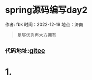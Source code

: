 # spring源码编写day2

作者: fbk
时间：2022-12-19
地点：济南
>足够优秀再大方拥有 
## `代码地址`:[gitee](<https://gitee.com/fang-bokun/spring-source-code.git>)

# 1.